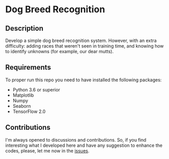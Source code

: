 # Dog Breed Recognition

## Description

Develop a simple dog breed recognition system. However, with an extra difficulty: adding races that weren't seen in training time, and knowing how to identify unknowns (for example, our dear mutts).

## Requirements

To proper run this repo you need to have installed the following packages:
- Python 3.6 or superior
- Matplotlib
- Numpy
- Seaborn
- TensorFlow 2.0

## Contributions

I'm always opened to discussions and contributions. So, if you find interesting what I developed here and have any suggestion to enhance the codes, please, let me now in the [issues](https://github.com/gosiqueira/dog-breed-recognition/issues).
